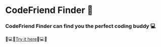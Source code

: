 # CodeFriend Finder :busts_in_silhouette:
### CodeFriend Finder can find you the perfect coding buddy :computer:
:busts_in_silhouette::computer::busts_in_silhouette:[Try it here](https://fierce-island-35221.herokuapp.com):busts_in_silhouette::computer::busts_in_silhouette:
